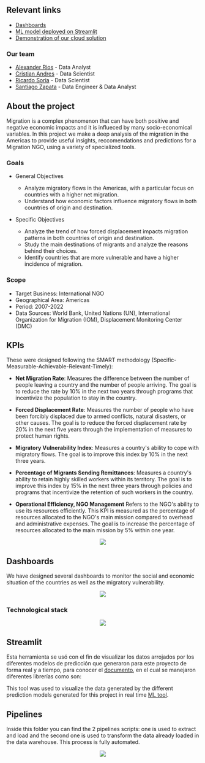## Relevant links

+ [Dashboards](https://lookerstudio.google.com/reporting/1581bfd5-c179-460c-9f98-7e4a57892346)
+ [ML model deployed on Streamlit](https://cristos34-pf-streamlitmigraciondeployen-iostreamlitnewml-14juu5.streamlit.app/)  
+ [Demonstration of our cloud solution](https://youtu.be/HIee2ShqlPQ) 

### Our team

+ [Alexander Rios](https://github.com/Alekzander10) - Data Analyst
+ [Cristian Andres](https://github.com/cristos34) - Data Scientist
+ [Ricardo Soria](https://github.com/RickDev31) - Data Scientist
+ [Santiago Zapata](https://github.com/santizapata5) - Data Engineer & Data Analyst

## About the project

Migration is a complex phenomenon that can have both positive and negative economic impacts and it is influeced by many socio-economical variables. In this project we make a deep analysis of the migration in the Americas to provide useful insights, reccomendations and predictions for a Migration NGO, using a variety of specialized tools.

### Goals

+ General Objectives

  + Analyze migratory flows in the Americas, with a particular focus on countries with a higher net migration.
  + Understand how economic factors influence migratory flows in both countries of origin and destination.

+ Specific Objectives

  + Analyze the trend of how forced displacement impacts migration patterns in both countries of origin and destination.
  + Study the main destinations of migrants and analyze the reasons behind their choices.
  + Identify countries that are more vulnerable and have a higher incidence of migration.

### Scope

+ Target Business: International NGO
+ Geographical Area: Americas
+ Period: 2007-2022
+ Data Sources: World Bank, United Nations (UN), International Organization for Migration (IOM), Displacement Monitoring Center (DMC)

## KPIs

These were designed following the SMART methodology (Specific-Measurable-Achievable-Relevant-Timely):

+ **Net Migration Rate**: Measures the difference between the number of people leaving a country and the number of people arriving. The goal is to reduce the rate by 10% in the next two years through programs that incentivize the population to stay in the country.

+ **Forced Displacement Rate**: Measures the number of people who have been forcibly displaced due to armed conflicts, natural disasters, or other causes. The goal is to reduce the forced displacement rate by 20% in the next five years through the implementation of measures to protect human rights.

+ **Migratory Vulnerability Index**: Measures a country's ability to cope with migratory flows. The goal is to improve this index by 10% in the next three years.

+ **Percentage of Migrants Sending Remittances**: Measures a country's ability to retain highly skilled workers within its territory. The goal is to improve this index by 15% in the next three years through policies and programs that incentivize the retention of such workers in the country.

+ **Operational Efficiency, NGO Management**
Refers to the NGO's ability to use its resources efficiently. This KPI is measured as the percentage of resources allocated to the NGO's main mission compared to overhead and administrative expenses. The goal is to increase the percentage of resources allocated to the main mission by 5% within one year.


<p align="center">
  <img src="https://github.com/santizapata5/Migration-Vulnerability/blob/main/src/KPI.JPG">
</p>

## Dashboards

We have designed several dashboards to monitor the social and economic situation of the countries as well as the migratory vulnerability.

<p align="center">
  <img src="https://github.com/santizapata5/Migration-Vulnerability/blob/main/src/DASHBOARD.JPG">
</p>

### Technological stack

<p align="center">
  <img src="https://i.ibb.co/8xQdvp7/tech.png">
</p>

## Streamlit

Esta herramienta se usó con el fin de visualizar los datos arrojados por los diferentes modelos de predicción que generaron para este proyecto de forma real y a tiempo, para conocer el [documento](https://github.com/cristos34/PF-MigracionEnAmerica/blob/main/StreamlitMigracionDeployEn-io/StreamlitNewML.py), en el cual se manejaron diferentes librerías como son:

This tool was used to visualize the data generated by the different prediction models generated for this project in real time [ML tool](https://github.com/cristos34/PF-MigracionEnAmerica/blob/main/StreamlitMigracionDeployEn-io/StreamlitNewML.py).

## Pipelines

Inside this folder you can find the 2 pipelines scripts: one is used to extract and load and the second one is used to transform the data already loaded in the data warehouse. This process is fully automated. 

<p align="center">
  <img src="https://github.com/santizapata5/Migration-Vulnerability/blob/main/src/Architecture.JPG">
</p> 